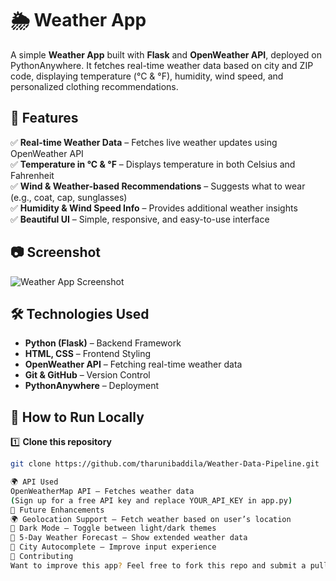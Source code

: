 # 🌦 Weather App

A simple **Weather App** built with **Flask** and **OpenWeather API**, deployed on PythonAnywhere. It fetches real-time weather data based on city and ZIP code, displaying temperature (°C & °F), humidity, wind speed, and personalized clothing recommendations.

## 🚀 Features

✅ **Real-time Weather Data** – Fetches live weather updates using OpenWeather API  
✅ **Temperature in °C & °F** – Displays temperature in both Celsius and Fahrenheit  
✅ **Wind & Weather-based Recommendations** – Suggests what to wear (e.g., coat, cap, sunglasses)  
✅ **Humidity & Wind Speed Info** – Provides additional weather insights  
✅ **Beautiful UI** – Simple, responsive, and easy-to-use interface  

## 📷 Screenshot

![Weather App Screenshot](https://your-image-url.com)

## 🛠️ Technologies Used

- **Python (Flask)** – Backend Framework  
- **HTML, CSS** – Frontend Styling  
- **OpenWeather API** – Fetching real-time weather data  
- **Git & GitHub** – Version Control  
- **PythonAnywhere** – Deployment  

## 📌 How to Run Locally

1️⃣ **Clone this repository**  
```bash
git clone https://github.com/tharunibaddila/Weather-Data-Pipeline.git

🌍 API Used
OpenWeatherMap API – Fetches weather data
(Sign up for a free API key and replace YOUR_API_KEY in app.py)
📌 Future Enhancements
🌍 Geolocation Support – Fetch weather based on user’s location
🎨 Dark Mode – Toggle between light/dark themes
📅 5-Day Weather Forecast – Show extended weather data
📍 City Autocomplete – Improve input experience
🤝 Contributing
Want to improve this app? Feel free to fork this repo and submit a pull request.
